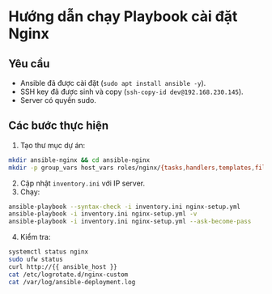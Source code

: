 # Hướng dẫn chạy Playbook cài đặt Nginx

## Yêu cầu
- Ansible đã được cài đặt (`sudo apt install ansible -y`).
- SSH key đã được sinh và copy (`ssh-copy-id dev@192.168.230.145`).
- Server có quyền sudo.

## Các bước thực hiện
1. Tạo thư mục dự án:
``` bash
mkdir ansible-nginx && cd ansible-nginx
mkdir -p group_vars host_vars roles/nginx/{tasks,handlers,templates,files,vars}
```

2. Cập nhật `inventory.ini` với IP server.
3. Chạy:
``` bash
ansible-playbook --syntax-check -i inventory.ini nginx-setup.yml
ansible-playbook -i inventory.ini nginx-setup.yml -v
ansible-playbook -i inventory.ini nginx-setup.yml --ask-become-pass
```

4. Kiểm tra:
``` bash
systemctl status nginx
sudo ufw status
curl http://{{ ansible_host }}
cat /etc/logrotate.d/nginx-custom
cat /var/log/ansible-deployment.log
```